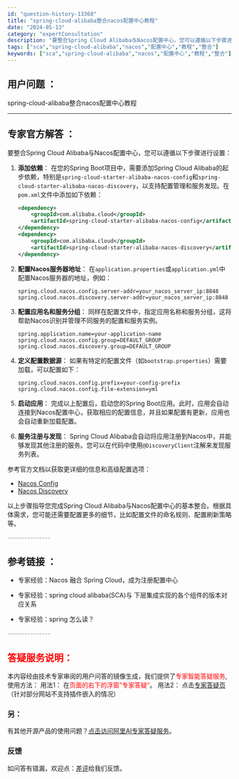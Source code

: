 ```yaml
---
id: "question-history-13368"
title: "spring-cloud-alibaba整合nacos配置中心教程"
date: "2024-05-13"
category: "expertConsultation"
description: "要整合Spring Cloud Alibaba与Nacos配置中心，您可以遵循以下步骤进行设置：1. **添加依赖**：   在您的Spring Boot项目中，需要添加Spring Cloud Alibaba的起步依赖，特别是`spring-cloud-starter-alibaba-nacos-"
tags: ["sca","spring-cloud-alibaba","nacos","配置中心","教程","整合"]
keywords: ["sca","spring-cloud-alibaba","nacos","配置中心","教程","整合"]
---
```


## 用户问题 ： 
 spring-cloud-alibaba整合nacos配置中心教程  

---------------
## 专家官方解答 ：

要整合Spring Cloud Alibaba与Nacos配置中心，您可以遵循以下步骤进行设置：

1. **添加依赖**：
   在您的Spring Boot项目中，需要添加Spring Cloud Alibaba的起步依赖，特别是`spring-cloud-starter-alibaba-nacos-config`和`spring-cloud-starter-alibaba-nacos-discovery`，以支持配置管理和服务发现。在`pom.xml`文件中添加如下依赖：

   ```xml
   <dependency>
       <groupId>com.alibaba.cloud</groupId>
       <artifactId>spring-cloud-starter-alibaba-nacos-config</artifactId>
   </dependency>
   <dependency>
       <groupId>com.alibaba.cloud</groupId>
       <artifactId>spring-cloud-starter-alibaba-nacos-discovery</artifactId>
   </dependency>
   ```

2. **配置Nacos服务器地址**：
   在`application.properties`或`application.yml`中配置Nacos服务器的地址，例如：

   ```properties
   spring.cloud.nacos.config.server-addr=your_nacos_server_ip:8848
   spring.cloud.nacos.discovery.server-addr=your_nacos_server_ip:8848
   ```

3. **配置应用名和服务分组**：
   同样在配置文件中，指定应用名称和服务分组，这将帮助Nacos识别并管理不同服务的配置和服务实例。

   ```properties
   spring.application.name=your-application-name
   spring.cloud.nacos.config.group=DEFAULT_GROUP
   spring.cloud.nacos.discovery.group=DEFAULT_GROUP
   ```

4. **定义配置数据源**：
   如果有特定的配置文件（如`bootstrap.properties`）需要加载，可以配置如下：

   ```properties
   spring.cloud.nacos.config.prefix=your-config-prefix
   spring.cloud.nacos.config.file-extension=yml
   ```

5. **启动应用**：
   完成以上配置后，启动您的Spring Boot应用。此时，应用会自动连接到Nacos配置中心，获取相应的配置信息，并且如果配置有更新，应用也会自动重新加载配置。

6. **服务注册与发现**：
   Spring Cloud Alibaba会自动将应用注册到Nacos中，并能够发现其他注册的服务。您可以在代码中使用`@DiscoveryClient`注解来发现服务列表。

参考官方文档以获取更详细的信息和高级配置选项：
- [Nacos Config](https://github.com/spring-cloud-incubator/spring-cloud-alibaba/wiki/Nacos-config)
- [Nacos Discovery](https://github.com/spring-cloud-incubator/spring-cloud-alibaba/wiki/Nacos-discovery)

以上步骤指导您完成Spring Cloud Alibaba与Nacos配置中心的基本整合。根据具体需求，您可能还需要配置更多的细节，比如配置文件的命名规则、配置刷新策略等。


<font color="#949494">---------------</font> 


## 参考链接 ：

* 专家经验：Nacos 融合 Spring Cloud，成为注册配置中心 
 
 * 专家经验：spring cloud alibaba(SCA)与 下层集成实现的各个组件的版本对应关系 
 
 * 专家经验：spring 怎么读？ 


 <font color="#949494">---------------</font> 
 


## <font color="#FF0000">答疑服务说明：</font> 

本内容经由技术专家审阅的用户问答的镜像生成，我们提供了<font color="#FF0000">专家智能答疑服务</font>,使用方法：
用法1： 在<font color="#FF0000">页面的右下的浮窗”专家答疑“</font>。
用法2： 点击[专家答疑页](https://answer.opensource.alibaba.com/docs/intro)（针对部分网站不支持插件嵌入的情况）
### 另：


有其他开源产品的使用问题？[点击访问阿里AI专家答疑服务](https://answer.opensource.alibaba.com/docs/intro)。
### 反馈
如问答有错漏，欢迎点：[差评](https://ai.nacos.io/user/feedbackByEnhancerGradePOJOID?enhancerGradePOJOId=13372)给我们反馈。
